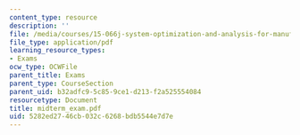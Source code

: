 ```yaml
---
content_type: resource
description: ''
file: /media/courses/15-066j-system-optimization-and-analysis-for-manufacturing-summer-2003/5282ed2746cb032c6268bdb5544e7d7e_midterm_exam.pdf
file_type: application/pdf
learning_resource_types:
- Exams
ocw_type: OCWFile
parent_title: Exams
parent_type: CourseSection
parent_uid: b32adfc9-5c85-9ce1-d213-f2a525554084
resourcetype: Document
title: midterm_exam.pdf
uid: 5282ed27-46cb-032c-6268-bdb5544e7d7e
---
```

